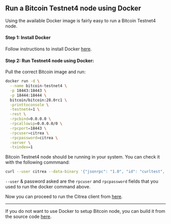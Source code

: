 ## Run a Bitcoin Testnet4 node using Docker

Using the available Docker image is fairly easy to run a Bitcoin Testnet4 node.

#### Step 1: Install Docker

Follow instructions to install Docker [here](https://docs.docker.com/engine/install/).

#### Step 2: Run Testnet4 node using Docker:

Pull the correct Bitcoin image and run:

```sh
docker run -d \
  --name bitcoin-testnet4 \
  -p 18443:18443 \
  -p 18444:18444 \
  bitcoin/bitcoin:28.0rc1 \
  -printtoconsole \
  -testnet4=1 \
  -rest \
  -rpcbind=0.0.0.0 \
  -rpcallowip=0.0.0.0/0 \
  -rpcport=18443 \
  -rpcuser=citrea \
  -rpcpassword=citrea \
  -server \
  -txindex=1
```

Bitcoin Testnet4 node should be running in your system. You can check it with the following commmand:

```sh
curl --user citrea --data-binary '{"jsonrpc": "1.0", "id": "curltest", "method": "getblockcount", "params": []}' -H 'content-type: text/plain;' http://0.0.0.0:18443
```

`--user` & password asked are the `rpcuser` and `rpcpassword` fields that you used to run the docker command above.

Now you can proceed to run the Citrea client from [here](../citrea-testnet/citrea-testnet-executable.md).

-----

If you do not want to use Docker to setup Bitcoin node, you can build it from the source code [here](../bitcoin-testnet4/testnet4-source.md).